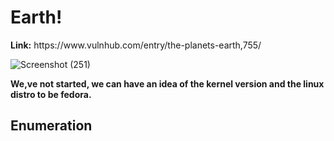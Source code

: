 <h1>Earth!</h1>
<b>Link:</b> https://www.vulnhub.com/entry/the-planets-earth,755/

![Screenshot (251)](https://github.com/user-attachments/assets/96c9d164-1dfc-4e3e-96d4-91520304440b)

<b>We,ve not started, we can have an idea of the kernel version and the linux distro to be fedora.</b>

<h2><b> Enumeration </b></h2>




